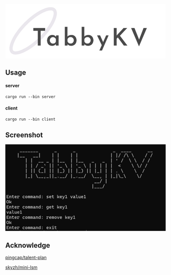 
<img src="images/logo.png">

## Usage
#### server
``` shell
cargo run --bin server
```
#### client
``` shell
cargo run --bin client
```
## Screenshot
<img src="images/cli_screenshot.png">

## Acknowledge
[pingcap/talent-plan](https://github.com/pingcap/talent-plan)

[skyzh/mini-lsm](https://github.com/skyzh/mini-lsm)

